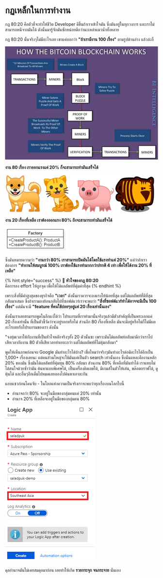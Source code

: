 # กฏเหล็กในการทำงาน

กฎ 80:20 คือตัวที่จะทำให้ชีวิต Developer ดีขึ้นถ้าเราเข้าใจมัน ซึ่งมันอยู่ในทุกวงการ และเราไม่สามารถหนีจากมันได้ ดังนั้นมารู้จักมันซักหน่อยดีกว่านะเหล่าแมวน้ำทั้งหลาย

กฎ 80:20 นั้นจริงๆไม่มีอะไรเลย เขาแค่บอกว่า **"ถ้าเรามีงาน 100 เรื่อง"** ตามรูปด้านล่าง แล้วล่ะก็

![](.gitbook/assets/image%20%28648%29.png)

**งาน 80 เรื่อง เราออกแรงแค่ 20% ก็จะสามารถทำมันเสร็จได้**

![](.gitbook/assets/image%20%28300%29.png)

**งาน 20 เรื่องที่เหลือ เราต้องออกแรง 80% ถึงจะสามารถทำมันเสร็จได้**

![](.gitbook/assets/image%20%28411%29.png)

ซึ่งมันหมายความว่า **"งานกว่า 80% เราสามารถปิดมันได้โดยใช้แรงทำแค่ 20%"** แต่ว่าถ้าเราต้องการ **"ทำงานให้สมบูรณ์ 100% เราต้องใช้แรงทำมากกว่าปรกติ 4 เท่า เพื่อให้ได้งาน 20% ที่เหลือ"**

{% hint style="success" %}
**💖 หัวใจของกฎ 80:20**  
คือการลง effort ให้ถูกจุด เพื่อให้ได้ผลลัพท์ที่คุ้มค่าที่สุด
{% endhint %}

เพราะสิ่งที่มีค่าสูงสุดของธุรกิจคือ **"เวลา"** ดังนั้นเราควรจะลงแรงให้น้อยที่สุด แต่ได้ผลลัพท์ที่ดีที่สุดกลับมาเสมอ ซึ่งถ้าเรามองย้อนกลับไปที่ซอฟต์แวร์เราจะพบว่า **"สิ่งที่ซอฟต์แวร์ทำได้อาจจะมีเป็น 100 เรื่อง"** แต่มันจะมี **"feature ที่คนใช้บ่อยๆอยู่แค่ 20 เรื่องเท่านั้นเอง"** 

ดังนั้นเราเลยสามารถพูดในอีกแง่ได้ว่า โปรแกรมที่เราทำมานั้นจริงๆแล้วมีตัวสำคัญที่เป็นพระเอกแค่ 20 เรื่องเท่านั้น ที่เป็นตัวชี้วัดว่าจะอยู่รอกหรือไม่ ส่วนอีก 80 เรื่องที่เหลือ มันจะมีอยู่หรือไม่ก็ไม่มีผลอะไรเลยกับโปรแกรมของเรา ดังนั้น

"จงทุ่มเวลาให้กับงานที่เป็นหัวใจหลักจริงๆทั้ง 20 ตัวนั้นซะ เพราะมันได้ผลลัพท์กลับมาดีกว่าเราไปเสียเวลากับงาน 80 ตัวที่เสียเวลาทำเยอะกว่า แต่ได้ผลลัพท์ที่ไม่คุ้มกลับมา"

พูดให้เห็นภาพก่อนจบ Google มันทำอะไรได้บ้าง? เชื่อไหมว่าจริงๆมันทำอะไรต่อมิอะไรได้อีกเป็น 1,000+ เรื่องเลยนะ แต่คนส่วนใหญ่จะใช้มันแค่เป็นตัว search เท่านั้นเอง ซึ่งนั่นแหละคืองานหลัก 20% ของมัน ซึ่งมันได้ผลลัพท์ที่คุ้มทุน 80% กลับมา ส่วนงาน 80% ที่เหลือที่มันทำได้ เราแทบไม่ได้สนใจด้วยซ้ำว่ามัน ค้นหาแบบพิเศษได้, เป็นเครื่องคิดเลขได้, มีเกมส์ในตัวให้เล่น, พล๊อตกราฟได้, ดูหุ้นได้ และอื่นๆอีกเต็มไปหมดเลยลองไปค้นหาเอาละกัน

แอบแซวก่อนโดนจับ - ในโลกแห่งความเป็นจริงเราจะพบว่าทุกเรื่องบนโลกใบนี้ 

* อำนาจกว่า 80% จะอยู่ในมือของกลุ่มคนแค่ 20% เท่านั้น
* อำนาจ 20% ที่เหลือจะอยู่ในมือของกลุ่มคน 80%

![](.gitbook/assets/image%20%28769%29.png)

ดุลอำนาจมันไม่เคยสมดุลมาก่อน เลยทำให้เกิด **รวยกระจุก จนกระจาย** นั่นเอง

